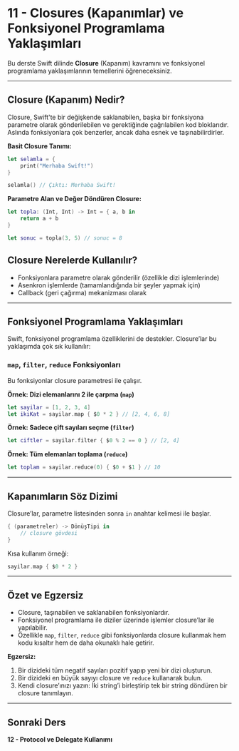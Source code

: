 # 11 - Closures (Kapanımlar) ve Fonksiyonel Programlama Yaklaşımları

Bu derste Swift dilinde **Closure** (Kapanım) kavramını ve fonksiyonel programlama yaklaşımlarının temellerini öğreneceksiniz.

---

## Closure (Kapanım) Nedir?

Closure, Swift'te bir değişkende saklanabilen, başka bir fonksiyona parametre olarak gönderilebilen ve gerektiğinde çağrılabilen kod bloklarıdır. Aslında fonksiyonlara çok benzerler, ancak daha esnek ve taşınabilirdirler.

**Basit Closure Tanımı:**

```swift
let selamla = {
    print("Merhaba Swift!")
}

selamla() // Çıktı: Merhaba Swift!
```

**Parametre Alan ve Değer Döndüren Closure:**

```swift
let topla: (Int, Int) -> Int = { a, b in
    return a + b
}

let sonuc = topla(3, 5) // sonuc = 8
```

## Closure Nerelerde Kullanılır?

- Fonksiyonlara parametre olarak gönderilir (özellikle dizi işlemlerinde)
- Asenkron işlemlerde (tamamlandığında bir şeyler yapmak için)
- Callback (geri çağırma) mekanizması olarak

---

## Fonksiyonel Programlama Yaklaşımları

Swift, fonksiyonel programlama özelliklerini de destekler. Closure’lar bu yaklaşımda çok sık kullanılır:

### `map`, `filter`, `reduce` Fonksiyonları

Bu fonksiyonlar closure parametresi ile çalışır.

**Örnek: Dizi elemanlarını 2 ile çarpma (`map`)**

```swift
let sayilar = [1, 2, 3, 4]
let ikiKat = sayilar.map { $0 * 2 } // [2, 4, 6, 8]
```

**Örnek: Sadece çift sayıları seçme (`filter`)**

```swift
let ciftler = sayilar.filter { $0 % 2 == 0 } // [2, 4]
```

**Örnek: Tüm elemanları toplama (`reduce`)**

```swift
let toplam = sayilar.reduce(0) { $0 + $1 } // 10
```

---

## Kapanımların Söz Dizimi

Closure’lar, parametre listesinden sonra `in` anahtar kelimesi ile başlar.

```swift
{ (parametreler) -> DönüşTipi in
    // closure gövdesi
}
```

Kısa kullanım örneği:
```swift
sayilar.map { $0 * 2 }
```

---

## Özet ve Egzersiz

- Closure, taşınabilen ve saklanabilen fonksiyonlardır.
- Fonksiyonel programlama ile diziler üzerinde işlemler closure’lar ile yapılabilir.
- Özellikle `map`, `filter`, `reduce` gibi fonksiyonlarda closure kullanmak hem kodu kısaltır hem de daha okunaklı hale getirir.

**Egzersiz:**
1. Bir dizideki tüm negatif sayıları pozitif yapıp yeni bir dizi oluşturun.
2. Bir dizideki en büyük sayıyı closure ve `reduce` kullanarak bulun.
3. Kendi closure’ınızı yazın: İki string’i birleştirip tek bir string döndüren bir closure tanımlayın.

---

## Sonraki Ders

**12 - Protocol ve Delegate Kullanımı**